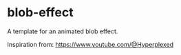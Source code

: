 # blob-effect
A template for an animated blob effect.

Inspiration from: https://www.youtube.com/@Hyperplexed
